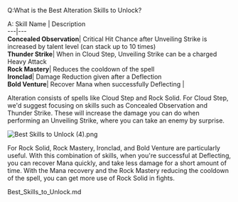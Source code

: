 Q:What is the Best Alteration Skills to Unlock?

A:
Skill Name | Description   
---|---  
**Concealed Observation**|  Critical Hit Chance after Unveiling Strike is increased by talent level (can stack up to 10 times)   
**Thunder Strike**|  When in Cloud Step, Unveiling Strike can be a charged Heavy Attack   
**Rock Mastery**|  Reduces the cooldown of the spell   
**Ironclad**|  Damage Reduction given after a Deflection   
**Bold Venture**|  Recover Mana when successfully Deflecting |   
  
Alteration consists of spells like Cloud Step and Rock Solid. For Cloud Step, we'd suggest focusing on skills such as Concealed Observation and Thunder Strike. These will increase the damage you can do when performing an Unveiling Strike, where you can take an enemy by surprise. 

![Best Skills to Unlock \(4\).png](https://oyster.ignimgs.com/mediawiki/apis.ign.com/black-myth-wukong/4/45/Best_Skills_to_Unlock_%284%29.png)

For Rock Solid, Rock Mastery, Ironclad, and Bold Venture are particularly useful. With this combination of skills, when you're successful at Deflecting, you can recover Mana quickly, and take less damage for a short amount of time. With the Mana recovery and the Rock Mastery reducing the cooldown of the spell, you can get more use of Rock Solid in fights. 

Best_Skills_to_Unlock.md